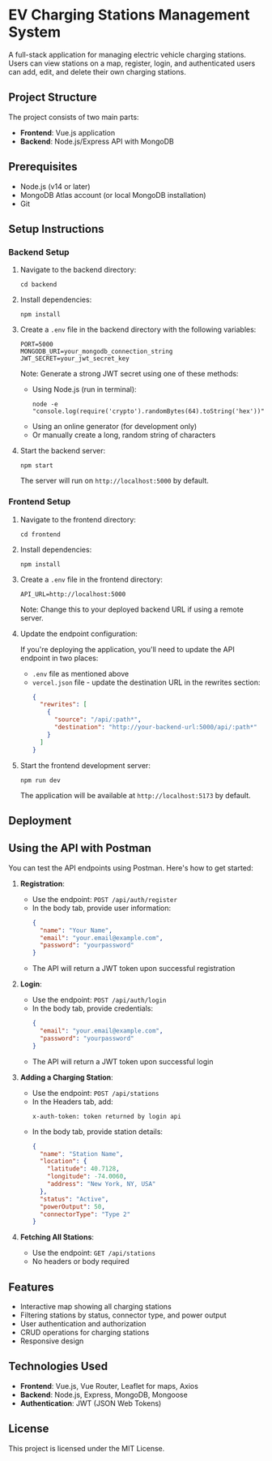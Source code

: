 # EV Charging Stations Management System

A full-stack application for managing electric vehicle charging stations. Users can view stations on a map, register, login, and authenticated users can add, edit, and delete their own charging stations.

## Project Structure

The project consists of two main parts:
- **Frontend**: Vue.js application
- **Backend**: Node.js/Express API with MongoDB

## Prerequisites

- Node.js (v14 or later)
- MongoDB Atlas account (or local MongoDB installation)
- Git

## Setup Instructions

### Backend Setup

1. Navigate to the backend directory:
   ```
   cd backend
   ```

2. Install dependencies:
   ```
   npm install
   ```

3. Create a `.env` file in the backend directory with the following variables:
   ```
   PORT=5000
   MONGODB_URI=your_mongodb_connection_string
   JWT_SECRET=your_jwt_secret_key
   ```
   
   Note: Generate a strong JWT secret using one of these methods:
   - Using Node.js (run in terminal):
     ```
     node -e "console.log(require('crypto').randomBytes(64).toString('hex'))"
     ```
   - Using an online generator (for development only)
   - Or manually create a long, random string of characters

4. Start the backend server:
   ```
   npm start
   ```
   
   The server will run on `http://localhost:5000` by default.

### Frontend Setup

1. Navigate to the frontend directory:
   ```
   cd frontend
   ```

2. Install dependencies:
   ```
   npm install
   ```

3. Create a `.env` file in the frontend directory:
   ```
   API_URL=http://localhost:5000
   ```
   
   Note: Change this to your deployed backend URL if using a remote server.

4. Update the endpoint configuration:
   
   If you're deploying the application, you'll need to update the API endpoint in two places:
   
   - `.env` file as mentioned above
   - `vercel.json` file - update the destination URL in the rewrites section:
     ```json
     {
       "rewrites": [
         {
           "source": "/api/:path*",
           "destination": "http://your-backend-url:5000/api/:path*"
         }
       ]
     }
     ```

5. Start the frontend development server:
   ```
   npm run dev
   ```
   
   The application will be available at `http://localhost:5173` by default.

## Deployment


## Using the API with Postman

You can test the API endpoints using Postman. Here's how to get started:

1. **Registration**: 
   - Use the endpoint: `POST /api/auth/register`
   - In the body tab, provide user information:
     ```json
     {
       "name": "Your Name",
       "email": "your.email@example.com",
       "password": "yourpassword"
     }
     ```
   - The API will return a JWT token upon successful registration

2. **Login**:
   - Use the endpoint: `POST /api/auth/login`
   - In the body tab, provide credentials:
     ```json
     {
       "email": "your.email@example.com",
       "password": "yourpassword"
     }
     ```
   - The API will return a JWT token upon successful login

3. **Adding a Charging Station**:
   - Use the endpoint: `POST /api/stations`
   - In the Headers tab, add:
     ```
     x-auth-token: token returned by login api
     ```
   - In the body tab, provide station details:
     ```json
     {
       "name": "Station Name",
       "location": {
         "latitude": 40.7128,
         "longitude": -74.0060,
         "address": "New York, NY, USA"
       },
       "status": "Active",
       "powerOutput": 50,
       "connectorType": "Type 2"
     }
     ```

4. **Fetching All Stations**:
   - Use the endpoint: `GET /api/stations`
   - No headers or body required

## Features

- Interactive map showing all charging stations
- Filtering stations by status, connector type, and power output
- User authentication and authorization
- CRUD operations for charging stations
- Responsive design

## Technologies Used

- **Frontend**: Vue.js, Vue Router, Leaflet for maps, Axios
- **Backend**: Node.js, Express, MongoDB, Mongoose
- **Authentication**: JWT (JSON Web Tokens)

## License

This project is licensed under the MIT License.
